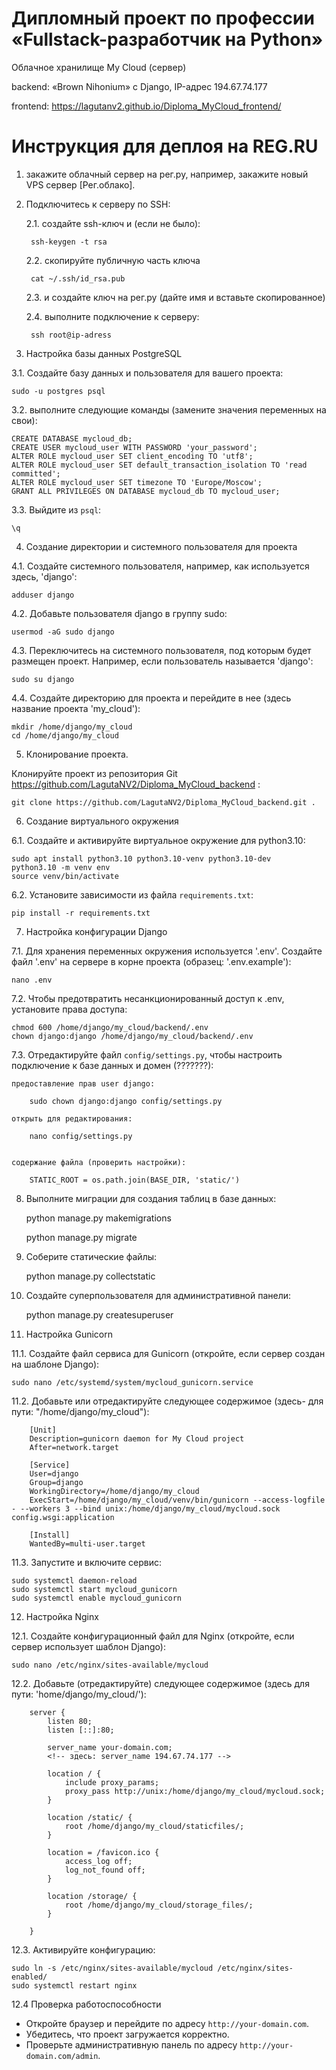 # Дипломный проект по профессии «Fullstack-разработчик на Python»
Облачное хранилище My Cloud (сервер)

backend: «Brown Nihonium» с Django, IP-адрес 194.67.74.177

frontend: https://lagutanv2.github.io/Diploma_MyCloud_frontend/

# Инструкция для деплоя на REG.RU
1.	закажите облачный сервер на рег.ру, например, закажите новый VPS сервер [Рег.облако].

2. Подключитесь к серверу по SSH:

   2.1. создайте ssh-ключ и (если не было):

        ssh-keygen -t rsa

   2.2. скопируйте публичную часть ключа

        cat ~/.ssh/id_rsa.pub

   2.3. и создайте ключ на рег.ру (дайте имя и вставьте скопированное)

   2.4. выполните подключение к серверу:

        ssh root@ip-adress


3. Настройка базы данных PostgreSQL

3.1. Создайте базу данных и пользователя для вашего проекта:

    sudo -u postgres psql

3.2. выполните следующие команды (замените значения переменных на свои):

    CREATE DATABASE mycloud_db;
    CREATE USER mycloud_user WITH PASSWORD 'your_password';
    ALTER ROLE mycloud_user SET client_encoding TO 'utf8';
    ALTER ROLE mycloud_user SET default_transaction_isolation TO 'read committed';
    ALTER ROLE mycloud_user SET timezone TO 'Europe/Moscow';
    GRANT ALL PRIVILEGES ON DATABASE mycloud_db TO mycloud_user;

3.3. Выйдите из `psql`:

    \q

4. Создание директории и системного пользователя для проекта

4.1. Создайте системного пользователя, например, как используется здесь, 'django':

    adduser django

4.2. Добавьте пользователя django в группу sudo:

    usermod -aG sudo django

4.3. Переключитесь на системного пользователя, под которым будет размещен проект. Например, если пользователь называется 'django':

    sudo su django

4.4. Создайте директорию для проекта и перейдите в нее (здесь название проекта 'my_cloud'):

    mkdir /home/django/my_cloud
    cd /home/django/my_cloud


5. Клонирование проекта.

Клонируйте проект из репозитория Git https://github.com/LagutaNV2/Diploma_MyCloud_backend :

    git clone https://github.com/LagutaNV2/Diploma_MyCloud_backend.git .


6. Создание виртуального окружения

6.1. Создайте и активируйте виртуальное окружение для python3.10:

    sudo apt install python3.10 python3.10-venv python3.10-dev
    python3.10 -m venv env
    source venv/bin/activate

6.2. Установите зависимости из файла `requirements.txt`:

    pip install -r requirements.txt


7. Настройка конфигурации Django

7.1. Для хранения переменных окружения используется '.env'. Создайте файл '.env' на сервере в корне проекта (образец: '.env.example'):

    nano .env

7.2. Чтобы предотвратить несанкционированный доступ к .env, установите права доступа:

    chmod 600 /home/django/my_cloud/backend/.env
    chown django:django /home/django/my_cloud/backend/.env

7.3. Отредактируйте файл `config/settings.py`, чтобы настроить подключение к базе данных и домен (???????):

    предоставление прав user django:

        sudo chown django:django config/settings.py

    открыть для редактирования:

        nano config/settings.py


    содержание файла (проверить настройки):
<!-- ??????? оставить так , как  в файле: os.path.join(BASE_DIR, 'staticfiles') -->
        STATIC_ROOT = os.path.join(BASE_DIR, 'static/')


8. Выполните миграции для создания таблиц в базе данных:

    python manage.py makemigrations

    python manage.py migrate


9. Соберите статические файлы:

   python manage.py collectstatic

10. Создайте суперпользователя для административной панели:

    python manage.py createsuperuser


11.  Настройка Gunicorn

11.1. Создайте файл сервиса для Gunicorn (откройте, если сервер создан на шаблоне Django):

    sudo nano /etc/systemd/system/mycloud_gunicorn.service

11.2. Добавьте или отредактируйте следующее содержимое (здесь- для пути: "/home/django/my_cloud"):

        [Unit]
        Description=gunicorn daemon for My Cloud project
        After=network.target

        [Service]
        User=django
        Group=django
        WorkingDirectory=/home/django/my_cloud
        ExecStart=/home/django/my_cloud/venv/bin/gunicorn --access-logfile - --workers 3 --bind unix:/home/django/my_cloud/mycloud.sock config.wsgi:application

        [Install]
        WantedBy=multi-user.target


11.3. Запустите и включите сервис:

    sudo systemctl daemon-reload
    sudo systemctl start mycloud_gunicorn
    sudo systemctl enable mycloud_gunicorn

12.   Настройка Nginx

12.1. Создайте конфигурационный файл для Nginx (откройте, если сервер использует шаблон Django):

    sudo nano /etc/nginx/sites-available/mycloud


12.2. Добавьте (отредактируйте) следующее содержимое
(здесь для пути: 'home/django/my_cloud/'):

        server {
            listen 80;
            listen [::]:80;

            server_name your-domain.com;
            <!-- здесь: server_name 194.67.74.177 -->

            location / {
                include proxy_params;
                proxy_pass http://unix:/home/django/my_cloud/mycloud.sock;
            }
<!-- for in the settings.py STATIC_ROOT = os.path.join(BASE_DIR, 'staticfiles') -->
            location /static/ {
                root /home/django/my_cloud/staticfiles/;
            }
<!-- ??????? -->
            location = /favicon.ico {
                access_log off;
                log_not_found off;
            }

            location /storage/ {
                root /home/django/my_cloud/storage_files/;
            }

        }


12.3. Активируйте конфигурацию:

    sudo ln -s /etc/nginx/sites-available/mycloud /etc/nginx/sites-enabled/
    sudo systemctl restart nginx


12.4 Проверка работоспособности

- Откройте браузер и перейдите по адресу `http://your-domain.com`.
- Убедитесь, что проект загружается корректно.
- Проверьте административную панель по адресу `http://your-domain.com/admin`.
